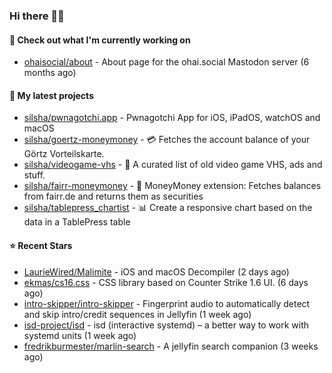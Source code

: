 ### Hi there 🦊👋

#### 👷 Check out what I'm currently working on

- [ohaisocial/about](https://github.com/ohaisocial/about) - About page for the ohai.social Mastodon server (6 months ago)

#### 🌱 My latest projects

- [silsha/pwnagotchi.app](https://github.com/silsha/pwnagotchi.app) - Pwnagotchi App for iOS, iPadOS, watchOS and macOS
- [silsha/goertz-moneymoney](https://github.com/silsha/goertz-moneymoney) - 💳 Fetches the account balance of your Görtz Vorteilskarte.
- [silsha/videogame-vhs](https://github.com/silsha/videogame-vhs) - 👾 A curated list of old video game VHS, ads and stuff.
- [silsha/fairr-moneymoney](https://github.com/silsha/fairr-moneymoney) - 💸 MoneyMoney extension: Fetches balances from fairr.de and returns them as securities
- [silsha/tablepress_chartist](https://github.com/silsha/tablepress_chartist) - 📊 Create a responsive chart based on the data in a TablePress table

#### ⭐ Recent Stars

- [LaurieWired/Malimite](https://github.com/LaurieWired/Malimite) - iOS and macOS Decompiler (2 days ago)
- [ekmas/cs16.css](https://github.com/ekmas/cs16.css) - CSS library based on Counter Strike 1.6 UI. (6 days ago)
- [intro-skipper/intro-skipper](https://github.com/intro-skipper/intro-skipper) - Fingerprint audio to automatically detect and skip intro/credit sequences in Jellyfin (1 week ago)
- [isd-project/isd](https://github.com/isd-project/isd) - isd (interactive systemd) – a better way to work with systemd units (1 week ago)
- [fredrikburmester/marlin-search](https://github.com/fredrikburmester/marlin-search) - A jellyfin search companion (3 weeks ago)
